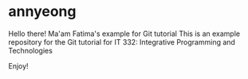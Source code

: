# annyeong
Hello there!
Ma'am Fatima's example for Git tutorial
This is an example repository for the Git tutorial for IT 332: Integrative Programming and Technologies

Enjoy!
